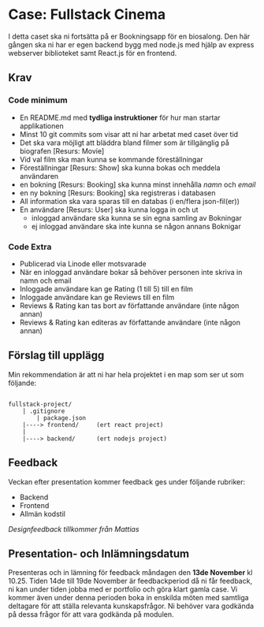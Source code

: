 # Case: Fullstack Cinema

I detta caset ska ni fortsätta på er Bookningsapp för en biosalong. Den här gången ska ni har er egen backend bygg med node.js med hjälp av express webserver biblioteket samt React.js för en frontend.

## Krav

### Code minimum
* En README.md med **tydliga instruktioner** för hur man startar applikationen
* Minst 10 git commits som visar att ni har arbetat med caset över tid
* Det ska vara möjligt att bläddra bland filmer som är tillgänglig på biografen [Resurs: Movie]
* Vid val film ska man kunna se kommande föreställningar
* Föreställningar [Resurs: Show] ska kunna bokas och meddela användaren
* en bokning [Resurs: Booking] ska kunna minst innehålla *namn* och *email*
* en ny bokning [Resurs: Booking] ska registreras i databasen
* All information ska vara sparas till en databas (i en/flera json-fil(er))
* En användare [Resurs: User] ska kunna logga in och ut
    * inloggad användare ska kunna se sin egna samling av Bokningar
    * ej inloggad användare ska inte kunna se någon annans Boknigar


### Code Extra
* Publicerad via Linode eller motsvarade
* När en inloggad användare bokar så behöver personen inte skriva in namn och email
* Inloggade användare kan ge Rating (1 till 5) till en film
* Inloggade användare kan ge Reviews till en film
* Reviews & Rating kan tas bort av författande användare (inte någon annan)
* Reviews & Rating kan editeras av författande användare (inte någon annan)


## Förslag till upplägg
Min rekommendation är att ni har hela projektet i en map som ser ut som följande:

```

fullstack-project/
	| .gitignore
        | package.json
	|----> frontend/     (ert react project)
	|
	|----> backend/      (ert nodejs project)

```



## Feedback
Veckan efter presentation kommer feedback ges under följande rubriker:

- Backend
- Frontend
- Allmän kodstil

*Designfeedback tillkommer från Mattias*

## Presentation- och Inlämningsdatum
Presenteras och in lämning för feedback måndagen den **13de November** kl 10.25. Tiden 14de till 19de November är feedbackperiod då ni får feedback, ni kan under tiden jobba med er portfolio och göra klart gamla case.
Vi kommer även under denna perioden boka in enskilda möten med samtliga deltagare för att ställa relevanta kunskapsfrågor. Ni behöver vara godkända på dessa frågor för att vara godkända på modulen.

